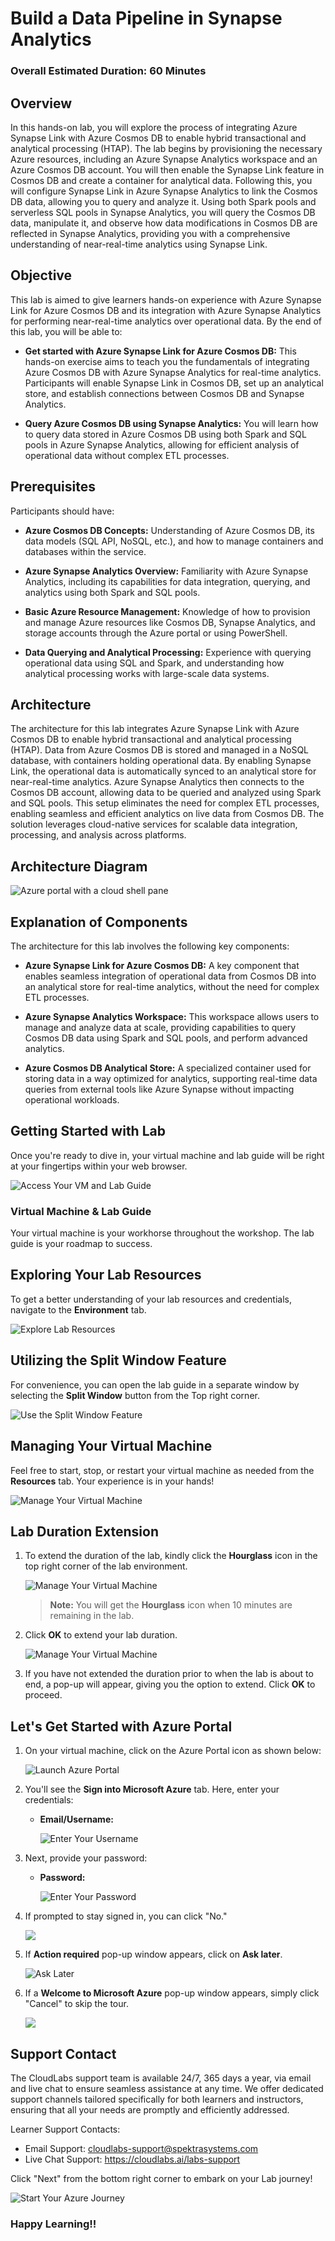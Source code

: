 # Build a Data Pipeline in Synapse Analytics

### Overall Estimated Duration: 60 Minutes

## Overview

In this hands-on lab, you will explore the process of integrating Azure Synapse Link with Azure Cosmos DB to enable hybrid transactional and analytical processing (HTAP). The lab begins by provisioning the necessary Azure resources, including an Azure Synapse Analytics workspace and an Azure Cosmos DB account. You will then enable the Synapse Link feature in Cosmos DB and create a container for analytical data. Following this, you will configure Synapse Link in Azure Synapse Analytics to link the Cosmos DB data, allowing you to query and analyze it. Using both Spark pools and serverless SQL pools in Synapse Analytics, you will query the Cosmos DB data, manipulate it, and observe how data modifications in Cosmos DB are reflected in Synapse Analytics, providing you with a comprehensive understanding of near-real-time analytics using Synapse Link.

## Objective

This lab is aimed to give learners hands-on experience with Azure Synapse Link for Azure Cosmos DB and its integration with Azure Synapse Analytics for performing near-real-time analytics over operational data. By the end of this lab, you will be able to:

- **Get started with Azure Synapse Link for Azure Cosmos DB:** This hands-on exercise aims to teach you the fundamentals of integrating Azure Cosmos DB with Azure Synapse Analytics for real-time analytics. Participants will enable Synapse Link in Cosmos DB, set up an analytical store, and establish connections between Cosmos DB and Synapse Analytics. 

- **Query Azure Cosmos DB using Synapse Analytics:** You will learn how to query data stored in Azure Cosmos DB using both Spark and SQL pools in Azure Synapse Analytics, allowing for efficient analysis of operational data without complex ETL processes.

## Prerequisites

Participants should have:

- **Azure Cosmos DB Concepts:** Understanding of Azure Cosmos DB, its data models (SQL API, NoSQL, etc.), and how to manage containers and databases within the service.

- **Azure Synapse Analytics Overview:** Familiarity with Azure Synapse Analytics, including its capabilities for data integration, querying, and analytics using both Spark and SQL pools.

- **Basic Azure Resource Management:** Knowledge of how to provision and manage Azure resources like Cosmos DB, Synapse Analytics, and storage accounts through the Azure portal or using PowerShell.

- **Data Querying and Analytical Processing:** Experience with querying operational data using SQL and Spark, and understanding how analytical processing works with large-scale data systems.

 
## Architecture

The architecture for this lab integrates Azure Synapse Link with Azure Cosmos DB to enable hybrid transactional and analytical processing (HTAP). Data from Azure Cosmos DB is stored and managed in a NoSQL database, with containers holding operational data. By enabling Synapse Link, the operational data is automatically synced to an analytical store for near-real-time analytics. Azure Synapse Analytics then connects to the Cosmos DB account, allowing data to be queried and analyzed using Spark and SQL pools. This setup eliminates the need for complex ETL processes, enabling seamless and efficient analytics on live data from Cosmos DB. The solution leverages cloud-native services for scalable data integration, processing, and analysis across platforms.

## Architecture Diagram

   ![Azure portal with a cloud shell pane](./images/lab3dp.png)

## Explanation of Components

The architecture for this lab involves the following key components:

- **Azure Synapse Link for Azure Cosmos DB:** A key component that enables seamless integration of operational data from Cosmos DB into an analytical store for real-time analytics, without the need for complex ETL processes.

- **Azure Synapse Analytics Workspace:** This workspace allows users to manage and analyze data at scale, providing capabilities to query Cosmos DB data using Spark and SQL pools, and perform advanced analytics.

- **Azure Cosmos DB Analytical Store:** A specialized container used for storing data in a way optimized for analytics, supporting real-time data queries from external tools like Azure Synapse without impacting operational workloads.

## Getting Started with Lab
 
Once you're ready to dive in, your virtual machine and lab guide will be right at your fingertips within your web browser.
 
![Access Your VM and Lab Guide](../Labs/images/new-gt-v2.png)

### Virtual Machine & Lab Guide
 
Your virtual machine is your workhorse throughout the workshop. The lab guide is your roadmap to success.
 
## Exploring Your Lab Resources
 
To get a better understanding of your lab resources and credentials, navigate to the **Environment** tab.
 
![Explore Lab Resources](../Labs/images/new-gt-v3.png)
 
## Utilizing the Split Window Feature
 
For convenience, you can open the lab guide in a separate window by selecting the **Split Window** button from the Top right corner.
 
![Use the Split Window Feature](../Labs/images/spl.png)
 
## Managing Your Virtual Machine
 
Feel free to start, stop, or restart your virtual machine as needed from the **Resources** tab. Your experience is in your hands!
 
![Manage Your Virtual Machine](../Labs/images/res.png)

## **Lab Duration Extension**

1. To extend the duration of the lab, kindly click the **Hourglass** icon in the top right corner of the lab environment. 

    ![Manage Your Virtual Machine](../Labs/images/gext.png)

    >**Note:** You will get the **Hourglass** icon when 10 minutes are remaining in the lab.

2. Click **OK** to extend your lab duration.
 
   ![Manage Your Virtual Machine](../Labs/images/gext2.png)

3. If you have not extended the duration prior to when the lab is about to end, a pop-up will appear, giving you the option to extend. Click **OK** to proceed.
 
## Let's Get Started with Azure Portal
 
1. On your virtual machine, click on the Azure Portal icon as shown below:
 
   ![Launch Azure Portal](../Labs/images/sc900-image(1).png)

 
2. You'll see the **Sign into Microsoft Azure** tab. Here, enter your credentials:
 
   - **Email/Username:** <inject key="AzureAdUserEmail"></inject>
 
       ![Enter Your Username](../Labs/images/sc900-image-1.png)
 
3. Next, provide your password:
 
   - **Password:** <inject key="AzureAdUserPassword"></inject>
 
      ![Enter Your Password](../Labs/images/sc900-image-2.png)
 
4. If prompted to stay signed in, you can click "No."

    ![](./images/Sign-in-no.png)

5. If **Action required** pop-up window appears, click on **Ask later**.

   ![Ask Later](../Labs/images/ask-later-01.png)

6. If a **Welcome to Microsoft Azure** pop-up window appears, simply click "Cancel" to skip the tour.

    ![](./images/Azure-cancel-tour.png)

## Support Contact
 
The CloudLabs support team is available 24/7, 365 days a year, via email and live chat to ensure seamless assistance at any time. We offer dedicated support channels tailored specifically for both learners and instructors, ensuring that all your needs are promptly and efficiently addressed.

Learner Support Contacts:
- Email Support: cloudlabs-support@spektrasystems.com
- Live Chat Support: https://cloudlabs.ai/labs-support

Click "Next" from the bottom right corner to embark on your Lab journey!
 
   ![Start Your Azure Journey](../Labs/images/sc900-image(3).png)
 
### Happy Learning!!